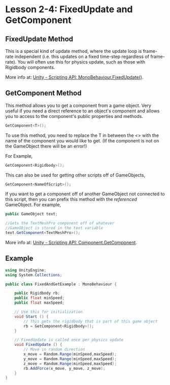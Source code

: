 # Lesson 2-4: FixedUpdate and GetComponent

## FixedUpdate Method

This is a special kind of update method, where the update loop is frame-rate independent (i.e. this updates on a fixed time-step regardless of frame-rate). You will often use this for physics update, such as those with Rigidbody components.

More info at: [Unity - Scripting API: MonoBehaviour.FixedUpdate()](https://docs.unity3d.com/ScriptReference/MonoBehaviour.FixedUpdate.html).

## GetComponent Method

This method allows you to get a component from a game object. Very useful if you need a direct reference to an object's component and allows you to access to the component's public properties and methods.

```csharp
GetComponent<T>();
```


To use this method, you need to replace the T in between the <> with the name of the component you would like to get. (If the component is not on the GameObject there will be an error!)

For Example,

```csharp
GetComponent<Rigidbody>();
```

This can also be used for getting other scripts off of GameObjects,
```csharp
GetComponent<NameOfScript>();
```

If you want to get a component off of another GameObject not connected to this script, then you can prefix this method with the *referenced* GameObject. For example, 

```csharp
public GameObject text;

//Gets the TextMeshPro component off of whatever
//GameObject is stored in the text variable
text.GetComponent<TextMeshPro>(); 
```

More info at: [Unity - Scripting API: Component.GetComponent](https://docs.unity3d.com/ScriptReference/Component.GetComponent.html).

## Example

```csharp
using UnityEngine;
using System.Collections;

public class FixedAndGetExample : MonoBehaviour {

    public Rigidbody rb;
    public float minSpeed;
    public float maxSpeed;

    // Use this for initialization
    void Start () {
        // This gets the rigidbody that is part of this game object
        rb = GetComponent<Rigidbody>();
    }

    // FixedUpdate is called once per physics update
    void FixedUpdate () {
        // Move in random direction
        x_move = Random.Range(minSpeed,maxSpeed);
        y_move = Random.Range(minSpeed,maxSpeed);
        z_move = Random.Range(minSpeed,maxSpeed);
        rb.AddForce(x_move, y_move, z_move);
    }
}
```
